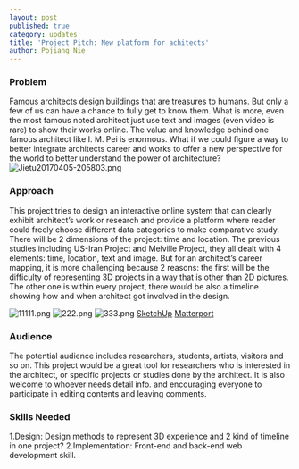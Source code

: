 ```yaml
---
layout: post
published: true
category: updates
title: 'Project Pitch: New platform for achitects'
author: Pojiang Nie
---
```

### Problem

Famous architects design buildings that are treasures to humans. But only a few of us can have a chance to fully get to know them. What is more, even the most famous noted architect just use text and images (even video is rare) to show their works online. The value and knowledge behind one famous architect like I. M. Pei is enormous. What if we could figure a way to better integrate architects career and works to offer a new perspective for the world to better understand the power of architecture?
![Jietu20170405-205803.png]({{site.baseurl}}/assets/Jietu20170405-205803.png)


### Approach

This project tries to design an interactive online system that can clearly exhibit architect’s work or research and provide a platform where reader could freely choose different data categories to make comparative study. There will be 2 dimensions of the project: time and location. The previous studies including US-Iran Project and Melville Project, they all dealt with 4 elements: time, location, text and image. But for an architect’s career mapping, it is more challenging because 2 reasons: the first will be the difficulty of representing 3D projects in a way that is other than 2D pictures. The other one is within every project, there would be also a timeline showing how and when architect got involved in the design. 

![11111.png]({{site.baseurl}}/assets/11111.png)
![222.png]({{site.baseurl}}/assets/222.png)
![333.png]({{site.baseurl}}/assets/333.png)
[SketchUp](https://3dwarehouse.sketchup.com/model/d7170a74d35ca3311a1cc60db7425dcc/%D8%A8%D8%B1%D8%AC-%D8%A2%D8%B2%D8%A7%D8%AF%DB%8C)
[Matterport](https://matterport.com/)

### Audience

The potential audience includes researchers, students, artists, visitors and so on.
This project would be a great tool for researchers who is interested in the architect, or specific projects or studies done by the architect. It is also welcome to whoever needs detail info. and encouraging everyone to participate in editing contents and leaving comments. 

### Skills Needed

1.Design: Design methods to represent 3D experience and 2 kind of timeline in one project?
2.Implementation: Front-end and back-end web development skill.
